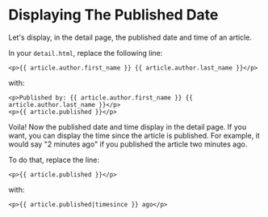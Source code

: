 # Displaying The Published Date

Let's display, in the detail page, the published date and time of an article.

In your `detail.html`, replace the following line:
```django
<p>{{ article.author.first_name }} {{ article.author.last_name }}</p>
```
with:
```django
<p>Published by: {{ article.author.first_name }} {{ article.author.last_name }}</p>
<p>{{ article.published }}</p>
```

Voila! Now the published date and time display in the detail page. If you want, you can display the time since the article is published. For example, it would say "2 minutes ago" if you published the article two minutes ago.

To do that, replace the line:
```django
<p>{{ article.published }}</p>
```
with:
```django
<p>{{ article.published|timesince }} ago</p>